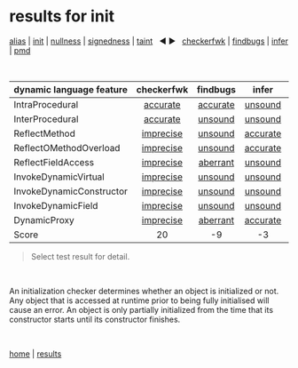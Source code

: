 # results for init

[alias](https://github.com/michaelemery/staticanalysis/blob/master/results/alias/README.md) | [init](https://github.com/michaelemery/staticanalysis/blob/master/results/init/README.md) | [nullness](https://github.com/michaelemery/staticanalysis/blob/master/results/nullness/README.md) | [signedness](https://github.com/michaelemery/staticanalysis/blob/master/results/signedness/README.md) | [taint](https://github.com/michaelemery/staticanalysis/blob/master/results/taint/README.md) &nbsp; &#x25c0; &#x25b6; &nbsp; [checkerfwk](https://github.com/michaelemery/staticanalysis/blob/master/results/tool/checkerframework.md) | [findbugs](https://github.com/michaelemery/staticanalysis/blob/master/results/tool/findbugs.md) | [infer](https://github.com/michaelemery/staticanalysis/blob/master/results/tool/infer.md) | [pmd](https://github.com/michaelemery/staticanalysis/blob/master/results/tool/pmd.md)

<br>

| dynamic language feature | checkerfwk | findbugs | infer | pmd | 
| --- | :---: | :---: | :---: | :---: |
| IntraProcedural | [accurate](https://github.com/michaelemery/staticanalysis/blob/master/results/init/checkerframework.md#IntraProcedural) | [accurate](https://github.com/michaelemery/staticanalysis/blob/master/results/init/findbugs.md#IntraProcedural) | [unsound](https://github.com/michaelemery/staticanalysis/blob/master/results/init/infer.md#IntraProcedural) | [unsound](https://github.com/michaelemery/staticanalysis/blob/master/results/init/pmd.md#IntraProcedural) |
| InterProcedural | [accurate](https://github.com/michaelemery/staticanalysis/blob/master/results/init/checkerframework.md#InterProcedural) | [unsound](https://github.com/michaelemery/staticanalysis/blob/master/results/init/findbugs.md#InterProcedural) | [unsound](https://github.com/michaelemery/staticanalysis/blob/master/results/init/infer.md#InterProcedural) | [accurate](https://github.com/michaelemery/staticanalysis/blob/master/results/init/pmd.md#InterProcedural) |
| ReflectMethod | [imprecise](https://github.com/michaelemery/staticanalysis/blob/master/results/init/checkerframework.md#ReflectMethod) | [unsound](https://github.com/michaelemery/staticanalysis/blob/master/results/init/findbugs.md#ReflectMethod) | [accurate](https://github.com/michaelemery/staticanalysis/blob/master/results/init/infer.md#ReflectMethod) | [unsound](https://github.com/michaelemery/staticanalysis/blob/master/results/init/pmd.md#ReflectMethod) |
| ReflectOMethodOverload | [imprecise](https://github.com/michaelemery/staticanalysis/blob/master/results/init/checkerframework.md#ReflectOMethodOverload) | [unsound](https://github.com/michaelemery/staticanalysis/blob/master/results/init/findbugs.md#ReflectOMethodOverload) | [accurate](https://github.com/michaelemery/staticanalysis/blob/master/results/init/infer.md#ReflectOMethodOverload) | [unsound](https://github.com/michaelemery/staticanalysis/blob/master/results/init/pmd.md#ReflectOMethodOverload) |
| ReflectFieldAccess | [imprecise](https://github.com/michaelemery/staticanalysis/blob/master/results/init/checkerframework.md#ReflectFieldAccess) | [aberrant](https://github.com/michaelemery/staticanalysis/blob/master/results/init/findbugs.md#ReflectFieldAccess) | [unsound](https://github.com/michaelemery/staticanalysis/blob/master/results/init/infer.md#ReflectFieldAccess) | [unsound](https://github.com/michaelemery/staticanalysis/blob/master/results/init/pmd.md#ReflectFieldAccess) |
| InvokeDynamicVirtual | [imprecise](https://github.com/michaelemery/staticanalysis/blob/master/results/init/checkerframework.md#InvokeDynamicVirtual) | [unsound](https://github.com/michaelemery/staticanalysis/blob/master/results/init/findbugs.md#InvokeDynamicVirtual) | [unsound](https://github.com/michaelemery/staticanalysis/blob/master/results/init/infer.md#InvokeDynamicVirtual) | [unsound](https://github.com/michaelemery/staticanalysis/blob/master/results/init/pmd.md#InvokeDynamicVirtual) |
| InvokeDynamicConstructor | [imprecise](https://github.com/michaelemery/staticanalysis/blob/master/results/init/checkerframework.md#InvokeDynamicConstructor) | [unsound](https://github.com/michaelemery/staticanalysis/blob/master/results/init/findbugs.md#InvokeDynamicConstructor) | [unsound](https://github.com/michaelemery/staticanalysis/blob/master/results/init/infer.md#InvokeDynamicConstructor) | [unsound](https://github.com/michaelemery/staticanalysis/blob/master/results/init/pmd.md#InvokeDynamicConstructor) |
| InvokeDynamicField | [imprecise](https://github.com/michaelemery/staticanalysis/blob/master/results/init/checkerframework.md#InvokeDynamicField) | [unsound](https://github.com/michaelemery/staticanalysis/blob/master/results/init/findbugs.md#InvokeDynamicField) | [unsound](https://github.com/michaelemery/staticanalysis/blob/master/results/init/infer.md#InvokeDynamicField) | [unsound](https://github.com/michaelemery/staticanalysis/blob/master/results/init/pmd.md#InvokeDynamicField) |
| DynamicProxy | [imprecise](https://github.com/michaelemery/staticanalysis/blob/master/results/init/checkerframework.md#DynamicProxy) | [aberrant](https://github.com/michaelemery/staticanalysis/blob/master/results/init/findbugs.md#DynamicProxy) | [accurate](https://github.com/michaelemery/staticanalysis/blob/master/results/init/infer.md#DynamicProxy) | [aberrant](https://github.com/michaelemery/staticanalysis/blob/master/results/init/pmd.md#DynamicProxy) |
| Score | 20 | -9 | -3 | -14 |
> Select test result for detail.

<br>

An initialization checker determines whether an object is initialized or not. Any object that is accessed at runtime prior to being fully initialised will cause an error. An object is only partially initialized from the time that its constructor starts until its constructor finishes.

<br>

[home](https://github.com/michaelemery/staticanalysis) | [results](https://github.com/michaelemery/staticanalysis/blob/master/results/README.md)
